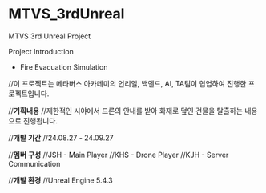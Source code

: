 # MTVS_3rdUnreal
 MTVS 3rd Unreal Project

Project Introduction
- Fire Evacuation Simulation

//이 프로젝트는 메타버스 아카데미의 언리얼, 백엔드, AI, TA팀이 협업하여 진행한 프로젝트입니다.

//**기획내용**
//제한적인 시야에서 드론의 안내를 받아 화재로 덮인 건물을 탈출하는 내용으로 진행됩니다.

//**개발 기간**
//24.08.27 - 24.09.27

//**멤버 구성**
//JSH - Main Player
//KHS - Drone Player
//KJH - Server Communication

//**개발 환경**
//Unreal Engine 5.4.3
